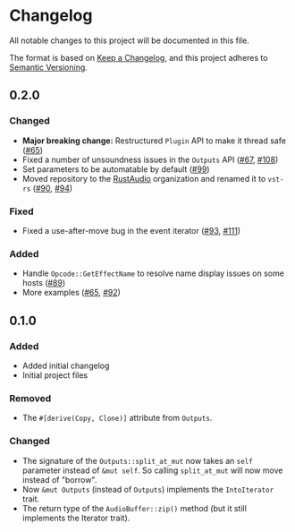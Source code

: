 # Changelog

All notable changes to this project will be documented in this file.

The format is based on [Keep a Changelog](https://keepachangelog.com/en/1.0.0/),
and this project adheres to [Semantic Versioning](https://semver.org/spec/v2.0.0.html).

## 0.2.0

### Changed

- **Major breaking change:** Restructured `Plugin` API to make it thread safe ([#65](https://github.com/RustAudio/vst-rs/pull/65))
- Fixed a number of unsoundness issues in the `Outputs` API ([#67](https://github.com/RustAudio/vst-rs/pull/67), [#108](https://github.com/RustAudio/vst-rs/pull/108))
- Set parameters to be automatable by default ([#99](https://github.com/RustAudio/vst-rs/pull/99))
- Moved repository to the [RustAudio](https://github.com/RustAudio) organization and renamed it to `vst-rs` ([#90](https://github.com/RustAudio/vst-rs/pull/90), [#94](https://github.com/RustAudio/vst-rs/pull/94))

### Fixed

- Fixed a use-after-move bug in the event iterator ([#93](https://github.com/RustAudio/vst-rs/pull/93), [#111](https://github.com/RustAudio/vst-rs/pull/111))

### Added

- Handle `Opcode::GetEffectName` to resolve name display issues on some hosts ([#89](https://github.com/RustAudio/vst-rs/pull/89))
- More examples ([#65](https://github.com/RustAudio/vst-rs/pull/65), [#92](https://github.com/RustAudio/vst-rs/pull/92))

## 0.1.0

### Added

- Added initial changelog
- Initial project files

### Removed

- The `#[derive(Copy, Clone)]` attribute from `Outputs`.

### Changed
- The signature of the `Outputs::split_at_mut` now takes an `self` parameter instead of `&mut self`.
So calling `split_at_mut` will now move instead of "borrow".
- Now `&mut Outputs` (instead of `Outputs`) implements the `IntoIterator` trait.
- The return type of the `AudioBuffer::zip()` method (but it still implements the Iterator trait).
